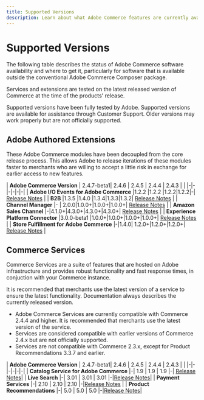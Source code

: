 ```yaml
---
title: Supported Versions
description: Learn about what Adobe Commerce features are currently available and check their compatibility with specific Adobe Commerce releases.
---
```

# Supported Versions

The following table describes the status of Adobe Commerce software availability and where to get it, particularly for software that is available outside the conventional Adobe Commerce Composer package.

Services and extensions are tested on the latest released version of Commerce at the time of the products' release.

Supported versions have been fully tested by Adobe. Supported versions are available for assistance through Customer Support. Older versions may work properly but are not officially supported.

## Adobe Authored Extensions

These Adobe Commerce modules have been decoupled from the core release process. This allows Adobe to release iterations of these modules faster to merchants who are willing to accept a little risk in exchange for earlier access to new features.

| **Adobe Commerce Version** | 2.4.7-beta1| 2.4.6 | 2.4.5 | 2.4.4 | 2.4.3 | |
|-|-|-|-|-|-|
| **Adobe I/O Events for Adobe Commerce** |1.2.2 |1.2.2 |1.2.2|1.2.2|-|  [Release Notes](https://developer.adobe.com/commerce/events/get-started/release-notes/) |
| **B2B** |1.3.5 |1.4.0 |1.3.4|1.3.3|1.3.2| [Release Notes](https://experienceleague.adobe.com/docs/commerce-admin/b2b/release-notes.html) |
| **Channel Manager** |- | 2.0.0|1.0.0+|1.0.0+|1.0.0+| [Release Notes](https://experienceleague.adobe.com/docs/commerce-channels/channel-manager/release-notes.html) |
| **Amazon Sales Channel**  |-|4.1.0+|4.3.0+|4.3.0+|4.3.0+|  [Release Notes](https://experienceleague.adobe.com/docs/commerce-channels/amazon/release-notes.html) |
| **Experience Platform Connector**  |3.0.0-beta1 |1.0.0+|1.0.0+|1.0.0+|1.0.0+| [Release Notes](https://experienceleague.adobe.com/docs/commerce-merchant-services/experience-platform-connector/release-notes.html) |
| **Store Fulfillment for Adobe Commerce** |-|1.4.0| 1.2.0+|1.2.0+|1.2.0+| [Release Notes](https://experienceleague.adobe.com/docs/commerce-merchant-services/store-fulfillment/release-notes.html) |

## Commerce Services

Commerce Services are a suite of features that are hosted on Adobe infrastructure and provides robust functionality and fast response times, in conjuction with your Commerce instance.

It is recommended that merchants use the latest version of a service to ensure the latest functionality. Documentation always describes the currently released version.

* Adobe Commerce Services are currently compatible with Commerce 2.4.4 and higher. It is recommended that merchants use the latest version of the service.
* Services are considered compatible with earlier versions of Commerce 2.4.x but are not officially supported.
* Services are not compatible with Commerce 2.3.x, except for Product Recommendations 3.3.7 and earlier.

| **Adobe Commerce Version** | 2.4.7-beta1| 2.4.6 | 2.4.5 | 2.4.4 | 2.4.3 | |
|-|-|-|-|-|-|
| **Catalog Service for Adobe Commerce**  |-| 1.9  | 1.9 | 1.9 |-| [Release Notes](https://experienceleague.adobe.com/docs/commerce-merchant-services/catalog-service/release-notes.html)|
| **Live Search**   |-| 3.01 | 3.01 | 3.01 |-|[Release Notes](https://experienceleague.adobe.com/docs/commerce-merchant-services/live-search/release-notes.html)|
| **Payment Services** |-| 2.10 | 2.10 | 2.10 |-|[Release Notes](https://commercemarketplace.adobe.com/magento-payment-services.html) |
| **Product Recommendations**   |-| 5.0 | 5.0 | 5.0 |-|[Release Notes](https://experienceleague.adobe.com/docs/commerce-merchant-services/product-recommendations/release-notes.html)|
